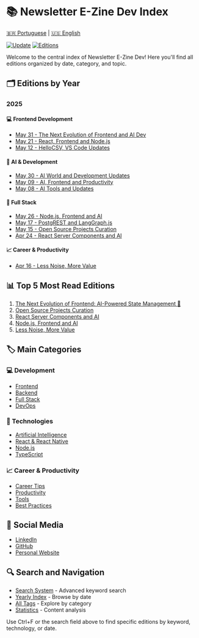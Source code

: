 # 📚 Newsletter E-Zine Dev Index

[🇧🇷 Portuguese](/newsletter/README.md) | [🇺🇸 English](#)

[![Update](https://img.shields.io/badge/last_update-May_2025-blue.svg)](#)
[![Editions](https://img.shields.io/badge/editions-50+-green.svg)](#)

Welcome to the central index of Newsletter E-Zine Dev! Here you'll find all editions organized by date, category, and topic.

## 🗂️ Editions by Year

### 2025

#### 💻 Frontend Development
- [May 31 - The Next Evolution of Frontend and AI Dev](../2025/frontend/newsletter-linkedin-31-05-2025.md)
- [May 21 - React, Frontend and Node.js](../2025/frontend/newsletter-linkedin-21-05-2025.md)
- [May 12 - HelloCSV, VS Code Updates](../2025/frontend/newsletter-linkedin-12-05-2025.md)

#### 🤖 AI & Development
- [May 30 - AI World and Development Updates](../2025/ai-dev/newsletter-linkedin-30-05-2025.md)
- [May 09 - AI, Frontend and Productivity](../2025/ai-dev/newsletter-linkedin-09-05-2025.md)
- [May 08 - AI Tools and Updates](../2025/ai-dev/newsletter-linkedin-08-05-2025.md)

#### 🔄 Full Stack
- [May 26 - Node.js, Frontend and AI](../2025/full-stack/newsletter-linkedin-26-05-2025.md)
- [May 17 - PostgREST and LangGraph.js](../2025/full-stack/newsletter-linkedin-17-05-2025.md)
- [May 15 - Open Source Projects Curation](../2025/full-stack/newsletter-linkedin-15-05-2025.md)
- [Apr 24 - React Server Components and AI](../2025/full-stack/newsletter-linkedin-24-04-2025.md)

#### 📈 Career & Productivity
- [Apr 16 - Less Noise, More Value](../2025/carreira-prod/newsletter-linkedin-16-04-2025.md)

## 📊 Top 5 Most Read Editions

1. [The Next Evolution of Frontend: AI-Powered State Management 🤖](../2025/frontend/newsletter-linkedin-31-05-2025.md)
2. [Open Source Projects Curation](../2025/full-stack/newsletter-linkedin-15-05-2025.md)
3. [React Server Components and AI](../2025/full-stack/newsletter-linkedin-24-04-2025.md)
4. [Node.js, Frontend and AI](../2025/full-stack/newsletter-linkedin-26-05-2025.md)
5. [Less Noise, More Value](../2025/carreira-prod/newsletter-linkedin-16-04-2025.md)

## 🏷️ Main Categories

### 💻 Development
- [Frontend](tags/frontend.md)
- [Backend](tags/backend.md)
- [Full Stack](tags/fullstack.md)
- [DevOps](tags/devops.md)

### 🤖 Technologies
- [Artificial Intelligence](tags/ai.md)
- [React & React Native](tags/react.md)
- [Node.js](tags/nodejs.md)
- [TypeScript](tags/typescript.md)

### 📈 Career & Productivity
- [Career Tips](tags/career.md)
- [Productivity](tags/productivity.md)
- [Tools](tags/tools.md)
- [Best Practices](tags/best-practices.md)

## 📱 Social Media

- [LinkedIn](https://www.linkedin.com/in/ramos-souza/)
- [GitHub](https://github.com/ramosinfo)
- [Personal Website](https://ramosdainformatica.com.br)

## 🔍 Search and Navigation

- [Search System](SEARCH.md) - Advanced keyword search
- [Yearly Index](2025/index.md) - Browse by date
- [All Tags](tags/index.md) - Explore by category
- [Statistics](STATS.md) - Content analysis

Use Ctrl+F or the search field above to find specific editions by keyword, technology, or date.
